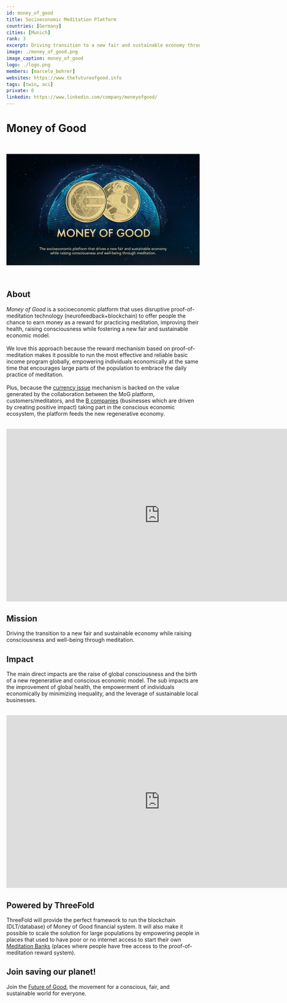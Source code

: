 ```yaml
---
id: money_of_good
title: Socioeconomic Meditation Platform
countries: [Germany]
cities: [Munich]
rank: 3
excerpt: Driving transition to a new fair and sustainable economy through meditation.
image: ./money_of_good.png
image_caption: money_of_good
logo: ./logo.png
members: [marcelo_bohrer]
websites: https://www.thefutureofgood.info
tags: [twin, aci]
private: 0
linkedin: https://www.linkedin.com/company/moneyofgood/
---
```



# Money of Good

<br/>

![money_of_good](./money_of_good2.jpg)

<br/>

## About

*Money of Good* is a socioeconomic platform that uses disruptive proof-of-meditation technology (neurofeedback+blockchain) to offer people the chance to earn money as a reward for practicing meditation, improving their health, raising consciousness while fostering a new fair and sustainable economic model.
<br/>
<br/>
We love this approach because the reward mechanism based on proof-of-meditation makes it possible to run the most effective and reliable basic income program globally, empowering individuals economically at the same time that encourages large parts of the population to embrace the daily practice of meditation.
<br/>
<br/>
Plus, because the [currency issue](https://cda71153-0003-4d0a-acef-88cf4099ed33.filesusr.com/ugd/bc41a1_a40c5cac0327482fb6f0223ed9711982.pdf) mechanism is backed on the value generated by the collaboration between the MoG platform, customers/meditators, and the [B companies](https://www.bcorporation.net/) (businesses which are driven by creating positive impact) taking part in the conscious economic ecosystem, the platform feeds the new regenerative economy.

<BR>

<iframe src="https://player.vimeo.com/video/424095155" width="800" height="450" frameborder="0" allow="autoplay; fullscreen" allowfullscreen></iframe>

<BR>


## Mission

Driving the transition to a new fair and sustainable economy while raising consciousness and well-being through meditation.

## Impact

The main direct impacts are the raise of global consciousness and the birth of a new regenerative and conscious economic model. The sub impacts are the improvement of global health, the empowerment of individuals economically by minimizing inequality, and the leverage of sustainable local businesses.

<BR>

<iframe src="https://player.vimeo.com/522276911/c40d6d27ae" width="800" height="450" frameborder="0" allow="autoplay; fullscreen" allowfullscreen></iframe>

<BR>

## Powered by ThreeFold

ThreeFold will provide the perfect framework to run the blockchain (DLT/database) of Money of Good financial system. It will also make it possible to scale the solution for large populations by empowering people in places that used to have poor or no internet access to start their own  [Meditation Banks](https://youtu.be/6lFRJhUblvw) (places where people have free access to the proof-of-meditation reward system).

## Join saving our planet!
 
Join the [Future of Good](https://www.thefutureofgood.info/), the movement for a conscious, fair, and sustainable world for everyone.

<!-- ## Support this project

Money of Good is included in ThreeFold’s [Token Distribution Event (TDE)](https://wiki.threefold.io/#/tdeoverview)</a> for the impact it brings to our planet, humanity and the ThreeFold Grid.
The ThreeFold Token (TFT) represents a unit of capacity on the new Internet and is created only when new capacity is added to the ThreeFold Grid.
Each project on the TDE benefits from TFT fund allocations. You can buy TFT's and support Money of Good, and the growth of a new Conscious Internet. -->

<!-- ## TFGrid Solution

### Roadmap

- Q1 2021
  - Integration on TF Grid, 3Bot, TF Wallet -->

